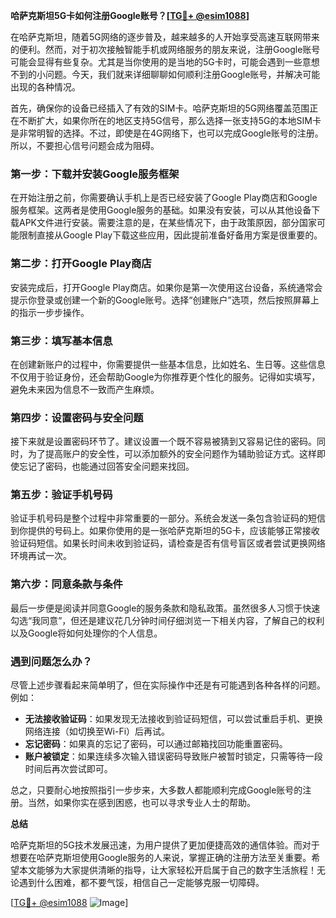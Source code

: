 **哈萨克斯坦5G卡如何注册Google账号？[[TG💪+ @esim1088](https://t.me/s/esim1088)]**

在哈萨克斯坦，随着5G网络的逐步普及，越来越多的人开始享受高速互联网带来的便利。然而，对于初次接触智能手机或网络服务的朋友来说，注册Google账号可能会显得有些复杂。尤其是当你使用的是当地的5G卡时，可能会遇到一些意想不到的小问题。今天，我们就来详细聊聊如何顺利注册Google账号，并解决可能出现的各种情况。

首先，确保你的设备已经插入了有效的SIM卡。哈萨克斯坦的5G网络覆盖范围正在不断扩大，如果你所在的地区支持5G信号，那么选择一张支持5G的本地SIM卡是非常明智的选择。不过，即使是在4G网络下，也可以完成Google账号的注册。所以，不要担心信号问题会成为阻碍。

### 第一步：下载并安装Google服务框架

在开始注册之前，你需要确认手机上是否已经安装了Google Play商店和Google服务框架。这两者是使用Google服务的基础。如果没有安装，可以从其他设备下载APK文件进行安装。需要注意的是，在某些情况下，由于政策原因，部分国家可能限制直接从Google Play下载这些应用，因此提前准备好备用方案是很重要的。

### 第二步：打开Google Play商店

安装完成后，打开Google Play商店。如果你是第一次使用这台设备，系统通常会提示你登录或创建一个新的Google账号。选择“创建账户”选项，然后按照屏幕上的指示一步步操作。

### 第三步：填写基本信息

在创建新账户的过程中，你需要提供一些基本信息，比如姓名、生日等。这些信息不仅用于验证身份，还会帮助Google为你推荐更个性化的服务。记得如实填写，避免未来因为信息不一致而产生麻烦。

### 第四步：设置密码与安全问题

接下来就是设置密码环节了。建议设置一个既不容易被猜到又容易记住的密码。同时，为了提高账户的安全性，可以添加额外的安全问题作为辅助验证方式。这样即使忘记了密码，也能通过回答安全问题来找回。

### 第五步：验证手机号码

验证手机号码是整个过程中非常重要的一部分。系统会发送一条包含验证码的短信到你提供的号码上。如果你使用的是一张哈萨克斯坦的5G卡，应该能够正常接收验证码短信。如果长时间未收到验证码，请检查是否有信号盲区或者尝试更换网络环境再试一次。

### 第六步：同意条款与条件

最后一步便是阅读并同意Google的服务条款和隐私政策。虽然很多人习惯于快速勾选“我同意”，但还是建议花几分钟时间仔细浏览一下相关内容，了解自己的权利以及Google将如何处理你的个人信息。

### 遇到问题怎么办？

尽管上述步骤看起来简单明了，但在实际操作中还是有可能遇到各种各样的问题。例如：

- **无法接收验证码**：如果发现无法接收到验证码短信，可以尝试重启手机、更换网络连接（如切换至Wi-Fi）后再试。
- **忘记密码**：如果真的忘记了密码，可以通过邮箱找回功能重置密码。
- **账户被锁定**：如果连续多次输入错误密码导致账户被暂时锁定，只需等待一段时间后再次尝试即可。

总之，只要耐心地按照指引一步步来，大多数人都能顺利完成Google账号的注册。当然，如果你实在感到困惑，也可以寻求专业人士的帮助。

**总结**

哈萨克斯坦的5G技术发展迅速，为用户提供了更加便捷高效的通信体验。而对于想要在哈萨克斯坦使用Google服务的人来说，掌握正确的注册方法至关重要。希望本文能够为大家提供清晰的指导，让大家轻松开启属于自己的数字生活旅程！无论遇到什么困难，都不要气馁，相信自己一定能够克服一切障碍。

[[TG💪+ @esim1088](https://t.me/s/esim1088) ![Image](https://i.postimg.cc/4NQfJmqS/Snipaste-2025-05-13-00-14-12.png)]